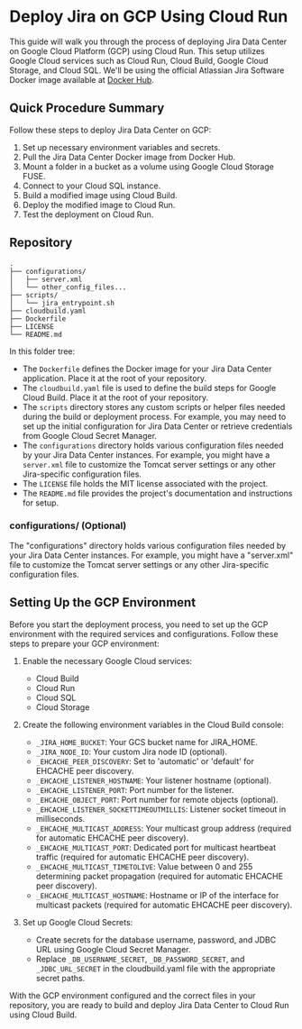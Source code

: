 # Deploy Jira on GCP Using Cloud Run

This guide will walk you through the process of deploying Jira Data Center on Google Cloud Platform (GCP) using Cloud Run. This setup utilizes Google Cloud services such as Cloud Run, Cloud Build, Google Cloud Storage, and Cloud SQL. We'll be using the official Atlassian Jira Software Docker image available at [Docker Hub](https://hub.docker.com/r/atlassian/jira-software).

## Quick Procedure Summary

Follow these steps to deploy Jira Data Center on GCP:

1. Set up necessary environment variables and secrets.
2. Pull the Jira Data Center Docker image from Docker Hub.
3. Mount a folder in a bucket as a volume using Google Cloud Storage FUSE.
4. Connect to your Cloud SQL instance.
5. Build a modified image using Cloud Build.
6. Deploy the modified image to Cloud Run.
7. Test the deployment on Cloud Run.

## Repository 

```repository
.
├── configurations/
│   ├── server.xml
│   └── other_config_files...
├── scripts/
│   └── jira_entrypoint.sh
├── cloudbuild.yaml
├── Dockerfile
├── LICENSE
└── README.md
```

In this folder tree:

- The `Dockerfile` defines the Docker image for your Jira Data Center application. Place it at the root of your repository.
- The `cloudbuild.yaml` file is used to define the build steps for Google Cloud Build. Place it at the root of your repository.
- The `scripts` directory stores any custom scripts or helper files needed during the build or deployment process. For example, you may need to set up the initial configuration for Jira Data Center or retrieve credentials from Google Cloud Secret Manager.
- The `configurations` directory holds various configuration files needed by your Jira Data Center instances. For example, you might have a `server.xml` file to customize the Tomcat server settings or any other Jira-specific configuration files.
- The `LICENSE` file holds the MIT license associated with the project.
- The `README.md` file provides the project's documentation and instructions for setup.

### configurations/ (Optional)

The "configurations" directory holds various configuration files needed by your Jira Data Center instances. For example, you might have a "server.xml" file to customize the Tomcat server settings or any other Jira-specific configuration files.

## Setting Up the GCP Environment

Before you start the deployment process, you need to set up the GCP environment with the required services and configurations. Follow these steps to prepare your GCP environment:

1. Enable the necessary Google Cloud services:
   - Cloud Build
   - Cloud Run
   - Cloud SQL
   - Cloud Storage

2. Create the following environment variables in the Cloud Build console:
   - `_JIRA_HOME_BUCKET`: Your GCS bucket name for JIRA_HOME.
   - `_JIRA_NODE_ID`: Your custom Jira node ID (optional).
   - `_EHCACHE_PEER_DISCOVERY`: Set to 'automatic' or 'default' for EHCACHE peer discovery.
   - `_EHCACHE_LISTENER_HOSTNAME`: Your listener hostname (optional).
   - `_EHCACHE_LISTENER_PORT`: Port number for the listener.
   - `_EHCACHE_OBJECT_PORT`: Port number for remote objects (optional).
   - `_EHCACHE_LISTENER_SOCKETTIMEOUTMILLIS`: Listener socket timeout in milliseconds.
   - `_EHCACHE_MULTICAST_ADDRESS`: Your multicast group address (required for automatic EHCACHE peer discovery).
   - `_EHCACHE_MULTICAST_PORT`: Dedicated port for multicast heartbeat traffic (required for automatic EHCACHE peer discovery).
   - `_EHCACHE_MULTICAST_TIMETOLIVE`: Value between 0 and 255 determining packet propagation (required for automatic EHCACHE peer discovery).
   - `_EHCACHE_MULTICAST_HOSTNAME`: Hostname or IP of the interface for multicast packets (required for automatic EHCACHE peer discovery).

3. Set up Google Cloud Secrets:
   - Create secrets for the database username, password, and JDBC URL using Google Cloud Secret Manager.
   - Replace `_DB_USERNAME_SECRET`, `_DB_PASSWORD_SECRET`, and `_JDBC_URL_SECRET` in the cloudbuild.yaml file with the appropriate secret paths.

With the GCP environment configured and the correct files in your repository, you are ready to build and deploy Jira Data Center to Cloud Run using Cloud Build.
